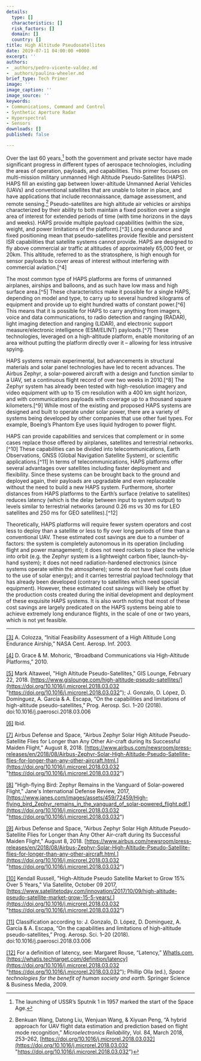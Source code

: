 ```yaml
---
details:
  type: []
  characteristics: []
  risk_factors: []
  domain: []
  country: []
title: High Altitude Pseudosatellites
date: 2019-07-11 04:00:00 +0000
excerpt: ''
authors:
- _authors/pedro-vicente-valdez.md
- _authors/paulina-wheeler.md
brief_type: Tech Primer
image: ''
image_caption: ''
image_source: ''
keywords:
- Communications, Command and Control
- Synthetic Aperture Radar
- Hyperspectral
- Sensors
downloads: []
published: false

---
```

Over the last 60 years,[^1] both the government and private sector have made significant progress in different types of aerospace technologies, including the areas of operation, payloads, and capabilities. This primer focuses on multi-mission military unmanned High Altitude Pseudo-Satellites (HAPS). HAPS fill an existing gap between lower-altitude Unmanned Aerial Vehicles (UAVs) and conventional satellites that are unable to loiter in place, and have applications that include reconnaissance, damage assessment, and remote sensing.[^2] Pseudo-satellites are high altitude air vehicles or airships characterized by their ability to both maintain a fixed position over a single area of interest for extended periods of time (with time horizons in the days and weeks). HAPS provide multiple payload capabilities (within the size, weight, and power limitations of the platform).[^3] Long endurance and fixed positioning mean that pseudo-satellites provide flexible and persistent ISR capabilities that satellite systems cannot provide. HAPS are designed to fly above commercial air traffic at altitudes of approximately 65,000 feet, or 20km. This altitude, referred to as the stratosphere, is high enough for sensor payloads to cover areas of interest without interfering with commercial aviation.[^4]

The most common type of HAPS platforms are forms of unmanned airplanes, airships and balloons, and as such have low mass and high surface area.[^5] These characteristics make it possible for a single HAPS, depending on model and type, to carry up to several hundred kilograms of equipment and provide up to eight hundred watts of constant power.[^6] This means that it is possible for HAPS to carry anything from imagers, voice and data communications, to radio detection and ranging (RADAR), light imaging detection and ranging (LIDAR), and electronic support measure/electronic intelligence (ESM/ELINT) payloads.[^7] These technologies, leveraged on a high-altitude platform, enable monitoring of an area without putting the platform directly over it – allowing for less intrusive spying.

HAPS systems remain experimental, but advancements in structural materials and solar panel technologies have led to recent advances. The Airbus Zephyr, a solar-powered aircraft with a design and function similar to a UAV, set a continuous flight record of over two weeks in 2010.[^8] The Zephyr system has already been tested with high-resolution imagery and video equipment with up to 15 cm resolution with a 400 km sight horizon, and with communications payloads with coverage up to a thousand square kilometers.[^9] While most of the existing and proposed HAPS systems are designed and built to operate under solar power, there are a variety of systems being developed by other companies that use other fuel types. For example, Boeing’s Phantom Eye uses liquid hydrogen to power flight.

HAPS can provide capabilities and services that complement or in some cases replace those offered by airplanes, satellites and terrestrial networks.[^10] These capabilities can be divided into telecommunications, Earth Observations, GNSS (Global Navigation Satellite System), or scientific applications.[^11] In terms of telecommunications, HAPS platforms offer several advantages over satellites including faster deployment and flexibility. Since these systems can be brought back to the ground and deployed again, their payloads are upgradable and even replaceable without the need to build a new HAPS system. Furthermore, shorter distances from HAPS platforms to the Earth’s surface (relative to satellites) reduces latency (which is the delay between input to system output) to levels similar to terrestrial networks (around 0.26 ms vs 30 ms for LEO satellites and 250 ms for GEO satellites).[^12]

Theoretically, HAPS platforms will require fewer system operators and cost less to deploy than a satellite or less to fly over long periods of time than a conventional UAV. These estimated cost savings are due to a number of factors: the system is completely autonomous in its operation (including flight and power management); it does not need rockets to place the vehicle into orbit (e.g. the Zephyr system is a lightweight carbon fiber, launch-by-hand system); it does not need radiation-hardened electronics (since systems operate within the atmosphere); some do not have fuel costs (due to the use of solar energy); and it carries terrestrial payload technology that has already been developed (contrary to satellites which need special equipment). However, these estimated cost savings will likely be offset by the production costs created during the initial development and deployment of these exquisite HAPS systems. It is also worth noting that most of these cost savings are largely predicated on the HAPS systems being able to achieve extremely long endurance flights, in the scale of one or two years, which is not yet feasible.

***

[^1]: The launching of USSR’s Sputnik 1 in 1957 marked the start of the Space Age.

[^2]: Benkuan Wang, Datong Liu, Wenjuan Wang, & Xiyuan Peng, “A hybrid approach for UAV flight data estimation and prediction based on flight mode recognition,” _Microelectronics Reliability_, Vol. 84, March 2018, 253–262, [https://doi.org/10.1016/j.microrel.2018.03.032](https://doi.org/10.1016/j.microrel.2018.03.032 "https://doi.org/10.1016/j.microrel.2018.03.032")

[\[3\]](#_ftnref3) A. Colozza, “Initial Feasibility Assessment of a High Altitude Long Endurance Airship,” NASA Cent. Aerosp. Inf. 2003.

[\[4\]](#_ftnref4) D. Grace & M. Mohoric, “Broadband Communications via High-Altitude Platforms,” 2010.

[\[5\]](#_ftnref5) Mark Altaweel, "High Altitude Pseudo-Satellites," GIS Lounge, February 22, 2018. [https://www.gislounge.com/high-altitude-pseudo-satellites/](https://doi.org/10.1016/j.microrel.2018.03.032 "https://doi.org/10.1016/j.microrel.2018.03.032"); J. Gonzalo, D. López, D. Domínguez, A. García & A. Escapa, “On the capabilities and limitations of high-altitude pseudo-satellites,” Prog. Aerosp. Sci. 1–20 (2018). doi:10.1016/j.paerosci.2018.03.006

[\[6\]](#_ftnref6) Ibid.

[\[7\]](#_ftnref7) Airbus Defense and Space, "Airbus Zephyr Solar High Altitude Pseudo-Satellite Flies for Longer than Any Other Air-craft during Its Successful Maiden Flight," August 8, 2018. [https://www.airbus.com/newsroom/press-releases/en/2018/08/Airbus-Zephyr-Solar-High-Altitude-Pseudo-Satellite-flies-for-longer-than-any-other-aircraft.html.](https://doi.org/10.1016/j.microrel.2018.03.032 "https://doi.org/10.1016/j.microrel.2018.03.032")

[\[8\]](#_ftnref8) "High-flying Bird: Zephyr Remains in the Vanguard of Solar-powered Flight," Jane's International Defense Review, 2017, [https://www.janes.com/images/assets/459/72459/High-flying_bird_Zephyr_remains_in_the_vanguard_of_solar-powered_flight.pdf.](https://doi.org/10.1016/j.microrel.2018.03.032 "https://doi.org/10.1016/j.microrel.2018.03.032")

[\[9\]](#_ftnref9) Airbus Defense and Space, "Airbus Zephyr Solar High Altitude Pseudo-Satellite Flies for Longer than Any Other Air-craft during Its Successful Maiden Flight," August 8, 2018. [https://www.airbus.com/newsroom/press-releases/en/2018/08/Airbus-Zephyr-Solar-High-Altitude-Pseudo-Satellite-flies-for-longer-than-any-other-aircraft.html.](https://doi.org/10.1016/j.microrel.2018.03.032 "https://doi.org/10.1016/j.microrel.2018.03.032")

[\[10\]](#_ftnref10) Kendall Russell, "High-Altitude Pseudo Satellite Market to Grow 15% Over 5 Years," Via Satellite, October 09 2017, [https://www.satellitetoday.com/innovation/2017/10/09/high-altitude-pseudo-satellite-market-grow-15-5-years/.](https://doi.org/10.1016/j.microrel.2018.03.032 "https://doi.org/10.1016/j.microrel.2018.03.032")

[\[11\]](#_ftnref11) Classification according to: J. Gonzalo, D. López, D. Domínguez, A. García & A. Escapa, “On the capabilities and limitations of high-altitude pseudo-satellites,” Prog. Aerosp. Sci. 1–20 (2018). doi:10.1016/j.paerosci.2018.03.006

[\[12\]](#_ftnref12) For a definition of latency, see: Margaret Rouse, “Latency,” [WhatIs.com](http://WhatIs.com), [https://whatis.techtarget.com/definition/latency](https://doi.org/10.1016/j.microrel.2018.03.032 "https://doi.org/10.1016/j.microrel.2018.03.032"); Phillip Olla (ed.), _Space technologies for the benefit of human society and earth_. Springer Science & Business Media, 2009.